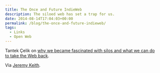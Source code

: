 ```yaml
---
title: The Once and Future IndieWeb
description: The siloed web has set a trap for us.
date: 2014-08-14T17:04:03+00:00
permalink: /blog/the-once-and-future-indieweb/
tags:
  - Links
  - Open Web
---
```


Tantek Çelik on [why we became fascinated with silos and what we can do to take the Web back](https://www.youtube.com/watch?v=FNr0JNwsLy8).

Via [Jeremy Keith](http://adactio.com/links/7290/).